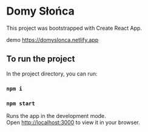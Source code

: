 # Domy Słońca

This project was bootstrapped with Create React App.

demo https://domyslonca.netlify.app

## To run the project

In the project directory, you can run:

### `npm i`

### `npm start`

Runs the app in the development mode.\
Open [http://localhost:3000](http://localhost:3000) to view it in your browser.